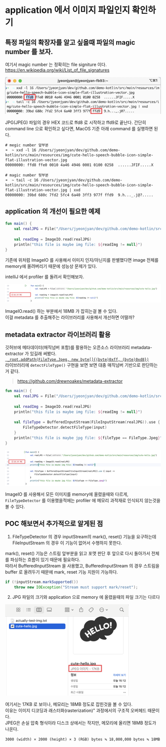# application 에서 이미지 파일인지 확인하기

## 특정 파일의 확장자를 알고 싶을때 파일의 magic number 를 보자.

여기서 magic number 는 정확히는 file signiture 이다.  
https://en.wikipedia.org/wiki/List_of_file_signatures

<img src="../img/magic-num-cli.png">

JPG(JPEG) 파일의 경우 HEX 코드로 ffd8 로 시작하고 ffd9로 끝난다.
간단히 command line 으로 확인하고 싶다면, MacOS 기준 아래 command 를 실행하면 된다.

```
# megic number 앞부분
➜  ~ xxd -l 16 /Users/jyeonjyan/dev/github.com/demo-kotlin/src/main/resources/img/cute-hello-speech-bubble-icon-simple-flat-illustration-vector.jpg
00000000: ffd8 ffe0 0010 4a46 4946 0001 0100 0258  ......JFIF.....X

# magic number 뒷부분
➜  ~ tail -c 16 /Users/jyeonjyan/dev/github.com/demo-kotlin/src/main/resources/img/cute-hello-speech-bubble-icon-simple-flat-illustration-vector.jpg | xxd
00000000: 39bd 680c 7fd2 5fc4 6a40 3ff3 977f ffd9  9.h..._.j@?.....
```


## application 의 개선이 필요한 예제

```kotlin
fun main() {
    val realJPG = File("/Users/jyeonjyan/dev/github.com/demo-kotlin/src/main/resources/img/cute-hello.jpg")

    val readImg = ImageIO.read(realJPG)
    println("this file is maybe img file: ${readImg != null}")
}
```

기존에 위처럼 ImageIO 를 사용해서 이미지 인지/아닌지를 판별했다면 image 전체를 memory에 올려버리기 때문에 성능상 문제가 있다.  

intelliJ 에서 profiler 를 돌려서 확인해보자.

<img src="../img/intellij-imgio-mem.png">

ImageIO.read() 하는 부분에서 18MB 가 잡히는걸 볼 수 있다.  
이걸 metadata 를 추출해주는 라이브러리를 사용해서 개선하면 어떨까? 


## metadata extractor 라이브러리 활용

깃허브에 메타데이터(매직넘버 포함)를 활용하는 오픈소스 라이브러리 metadata-extractor 가 있길래 써봤다.  
[` _root.addPath(FileType.Jpeg, new byte[]{(byte)0xff, (byte)0xd8})`](https://github.com/drewnoakes/metadata-extractor/blob/a6e88771b8248bd7f91914a414a9d7e153432866/Source/com/drew/imaging/FileTypeDetector.java#L55C9-L55C74)  
라이브러리에 `detectFileType()` 구현을 보면 보면 대충 매직넘버 기반으로 판단하는거 같다.

> https://github.com/drewnoakes/metadata-extractor


```kotlin
fun main() {
    val realJPG = File("/Users/jyeonjyan/dev/github.com/demo-kotlin/src/main/resources/img/cute-hello.jpg")

    val readImg = ImageIO.read(realJPG)
    println("this file is maybe img file: ${readImg != null}")

    val fileType = BufferedInputStream(FileInputStream(realJPG)).use { input ->
        FileTypeDetector.detectFileType(input)
    }
    println("this file is maybe jpg file: ${fileType == FileType.Jpeg}")
}
```

<img src="../img/intellij-imgio-metaextractor-compare.png">

ImageIO 를 사용해서 모든 이미지를 memory에 올렸을때와 다르게, `FileTypeDetector` 를 이용했을적에는 profiler 에 메모리 과적재로 인식되지 않는것을 볼 수 있다.


## POC 해보면서 추가적으로 알게된 점

1. FileTypeDetector 의 경우 inputStream의 mark(), reset() 기능을 요구하는데 FileInputStream 의 경우 이 기능이 없어서 수행하지 못한다.

mark(), reset() 기능은 스트림 앞부분을 읽고 포맷 판단 후 앞으로 다시 돌아가서 전체를 파싱하는 흐름이 있기 때문에 필요하다.  
따라서 BufferedInputStream 을 사용했고, BufferedInputStream 의 경우 스트림을 buffer 로 올려두기 때문에 mark, reset 기능 지원이 가능하다.

```java
if (!inputStream.markSupported())
    throw new IOException("Stream must support mark/reset");
```


2. JPG 파일의 크기와 application 으로 memory 에 올렸을때의 파일 크기는 다르다

<img src="../img/jpeg-compressed-size.png" width="400px">

여기서는 17KB 로 보이나, 메모리는 18MB 정도로 잡힌것을 볼 수 있다.  
이유는 이미지 디코딩과 래스터화(rasterization)" 과정에서의 구조적 오버헤드 때문이다.  
JPEG은 손실 압축 형식이라 디스크 상에서는 작지만, 메모리에 올리면 18MB 정도가 나온다.  

`3000 (width) × 2000 (height) × 3 (RGB) bytes ≒ 18,000,000 bytes ≒ 18MB`
